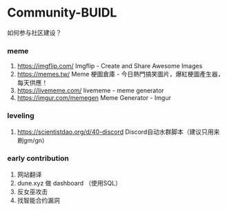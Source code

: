 # Community-BUIDL

如何参与社区建设？

### meme

1. https://imgflip.com/ Imgflip - Create and Share Awesome Images
2. https://memes.tw/ Meme 梗圖倉庫 - 今日熱門搞笑圖片，爆紅梗圖產生器，每天供應！
2. https://livememe.com/ livememe - meme generator
2. https://imgur.com/memegen Meme Generator - Imgur

### leveling

1. https://scientistdao.org/d/40-discord Discord自动水群脚本（建议只用来刷gm/gn）

### early contribution

1. 网站翻译
2. dune.xyz 做 dashboard （使用SQL）
3. 反女巫攻击
4. 找智能合约漏洞

